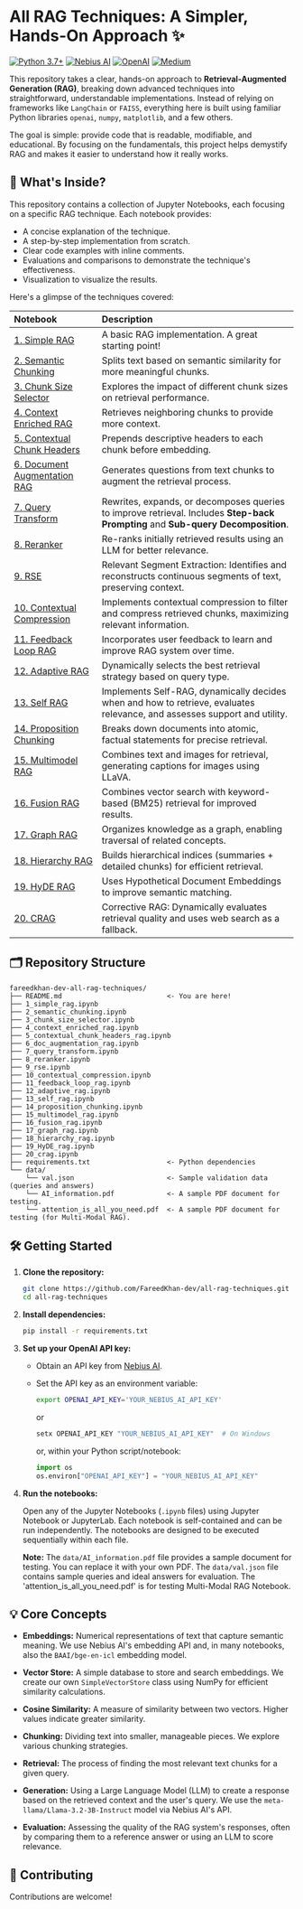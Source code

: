# All RAG Techniques: A Simpler, Hands-On Approach ✨

[![Python 3.7+](https://img.shields.io/badge/python-3.7+-blue.svg)](https://www.python.org/downloads/release/python-370/) [![Nebius AI](https://img.shields.io/badge/Nebius%20AI-API-brightgreen)](https://cloud.nebius.ai/services/llm-embedding) [![OpenAI](https://img.shields.io/badge/OpenAI-API-lightgrey)](https://openai.com/) [![Medium](https://img.shields.io/badge/Medium-Blog-black?logo=medium)](https://medium.com/@fareedkhandev/testing-every-rag-technique-to-find-the-best-094d166af27f)

This repository takes a clear, hands-on approach to **Retrieval-Augmented Generation (RAG)**, breaking down advanced techniques into straightforward, understandable implementations. Instead of relying on frameworks like `LangChain` or `FAISS`, everything here is built using familiar Python libraries `openai`, `numpy`, `matplotlib`, and a few others.

The goal is simple: provide code that is readable, modifiable, and educational. By focusing on the fundamentals, this project helps demystify RAG and makes it easier to understand how it really works.

## 🚀 What's Inside?

This repository contains a collection of Jupyter Notebooks, each focusing on a specific RAG technique.  Each notebook provides:

*   A concise explanation of the technique.
*   A step-by-step implementation from scratch.
*   Clear code examples with inline comments.
*   Evaluations and comparisons to demonstrate the technique's effectiveness.
*   Visualization to visualize the results.

Here's a glimpse of the techniques covered:

| Notebook                                      | Description                                                                                                                                                         |
| :-------------------------------------------- | :------------------------------------------------------------------------------------------------------------------------------------------------------------------ |
| [1. Simple RAG](1_simple_rag.ipynb)           | A basic RAG implementation.  A great starting point!                                                                                                       |
| [2. Semantic Chunking](2_semantic_chunking.ipynb) | Splits text based on semantic similarity for more meaningful chunks.                                                                                           |
| [3. Chunk Size Selector](3_chunk_size_selector.ipynb) | Explores the impact of different chunk sizes on retrieval performance.                                                                                    |
| [4. Context Enriched RAG](4_context_enriched_rag.ipynb) | Retrieves neighboring chunks to provide more context.                                                                                                     |
| [5. Contextual Chunk Headers](5_contextual_chunk_headers_rag.ipynb) | Prepends descriptive headers to each chunk before embedding.                                                                                                |
| [6. Document Augmentation RAG](6_doc_augmentation_rag.ipynb) | Generates questions from text chunks to augment the retrieval process.                                                                                           |
| [7. Query Transform](7_query_transform.ipynb)   | Rewrites, expands, or decomposes queries to improve retrieval.  Includes **Step-back Prompting** and **Sub-query Decomposition**.                                      |
| [8. Reranker](8_reranker.ipynb)               | Re-ranks initially retrieved results using an LLM for better relevance.                                                                                       |
| [9. RSE](9_rse.ipynb)                         | Relevant Segment Extraction:  Identifies and reconstructs continuous segments of text, preserving context.                                                   |
| [10. Contextual Compression](10_contextual_compression.ipynb) | Implements contextual compression to filter and compress retrieved chunks, maximizing relevant information.                                                 |
| [11. Feedback Loop RAG](11_feedback_loop_rag.ipynb) | Incorporates user feedback to learn and improve RAG system over time.                                                                                      |
| [12. Adaptive RAG](12_adaptive_rag.ipynb)     | Dynamically selects the best retrieval strategy based on query type.                                                                                          |
| [13. Self RAG](13_self_rag.ipynb)             | Implements Self-RAG, dynamically decides when and how to retrieve, evaluates relevance, and assesses support and utility.                                        |
| [14. Proposition Chunking](14_proposition_chunking.ipynb) | Breaks down documents into atomic, factual statements for precise retrieval.                                                                                      |
| [15. Multimodel RAG](15_multimodel_rag.ipynb)   | Combines text and images for retrieval, generating captions for images using LLaVA.                                                                  |
| [16. Fusion RAG](16_fusion_rag.ipynb)         | Combines vector search with keyword-based (BM25) retrieval for improved results.                                                                                |
| [17. Graph RAG](17_graph_rag.ipynb)           | Organizes knowledge as a graph, enabling traversal of related concepts.                                                                                        |
| [18. Hierarchy RAG](18_hierarchy_rag.ipynb)        | Builds hierarchical indices (summaries + detailed chunks) for efficient retrieval.                                                                                   |
| [19. HyDE RAG](19_HyDE_rag.ipynb)             | Uses Hypothetical Document Embeddings to improve semantic matching.                                                                                              |
| [20. CRAG](20_crag.ipynb)                     | Corrective RAG: Dynamically evaluates retrieval quality and uses web search as a fallback.                                                                           |

## 🗂️ Repository Structure

```
fareedkhan-dev-all-rag-techniques/
├── README.md                          <- You are here!
├── 1_simple_rag.ipynb
├── 2_semantic_chunking.ipynb
├── 3_chunk_size_selector.ipynb
├── 4_context_enriched_rag.ipynb
├── 5_contextual_chunk_headers_rag.ipynb
├── 6_doc_augmentation_rag.ipynb
├── 7_query_transform.ipynb
├── 8_reranker.ipynb
├── 9_rse.ipynb
├── 10_contextual_compression.ipynb
├── 11_feedback_loop_rag.ipynb
├── 12_adaptive_rag.ipynb
├── 13_self_rag.ipynb
├── 14_proposition_chunking.ipynb
├── 15_multimodel_rag.ipynb
├── 16_fusion_rag.ipynb
├── 17_graph_rag.ipynb
├── 18_hierarchy_rag.ipynb
├── 19_HyDE_rag.ipynb
├── 20_crag.ipynb
├── requirements.txt                   <- Python dependencies
└── data/
    └── val.json                       <- Sample validation data (queries and answers)
    └── AI_information.pdf             <- A sample PDF document for testing.
    └── attention_is_all_you_need.pdf  <- A sample PDF document for testing (for Multi-Modal RAG).
```

## 🛠️ Getting Started

1.  **Clone the repository:**

    ```bash
    git clone https://github.com/FareedKhan-dev/all-rag-techniques.git
    cd all-rag-techniques
    ```

2.  **Install dependencies:**

    ```bash
    pip install -r requirements.txt
    ```

3.  **Set up your OpenAI API key:**

    *   Obtain an API key from [Nebius AI](https://cloud.nebius.ai/services/llm-embedding).
    *   Set the API key as an environment variable:
        ```bash
        export OPENAI_API_KEY='YOUR_NEBIUS_AI_API_KEY'
        ```
        or
        ```bash
        setx OPENAI_API_KEY "YOUR_NEBIUS_AI_API_KEY"  # On Windows
        ```
        or, within your Python script/notebook:

        ```python
        import os
        os.environ["OPENAI_API_KEY"] = "YOUR_NEBIUS_AI_API_KEY"
        ```

4.  **Run the notebooks:**

    Open any of the Jupyter Notebooks (`.ipynb` files) using Jupyter Notebook or JupyterLab.  Each notebook is self-contained and can be run independently.  The notebooks are designed to be executed sequentially within each file.

    **Note:** The `data/AI_information.pdf` file provides a sample document for testing. You can replace it with your own PDF.  The `data/val.json` file contains sample queries and ideal answers for evaluation.
    The 'attention_is_all_you_need.pdf' is for testing Multi-Modal RAG Notebook.

## 💡 Core Concepts

*   **Embeddings:**  Numerical representations of text that capture semantic meaning.  We use Nebius AI's embedding API and, in many notebooks, also the `BAAI/bge-en-icl` embedding model.

*   **Vector Store:**  A simple database to store and search embeddings.  We create our own `SimpleVectorStore` class using NumPy for efficient similarity calculations.

*   **Cosine Similarity:**  A measure of similarity between two vectors.  Higher values indicate greater similarity.

*   **Chunking:**  Dividing text into smaller, manageable pieces.  We explore various chunking strategies.

*   **Retrieval:** The process of finding the most relevant text chunks for a given query.

*   **Generation:**  Using a Large Language Model (LLM) to create a response based on the retrieved context and the user's query.  We use the `meta-llama/Llama-3.2-3B-Instruct` model via Nebius AI's API.

*   **Evaluation:**  Assessing the quality of the RAG system's responses, often by comparing them to a reference answer or using an LLM to score relevance.

## 🤝 Contributing

Contributions are welcome!
